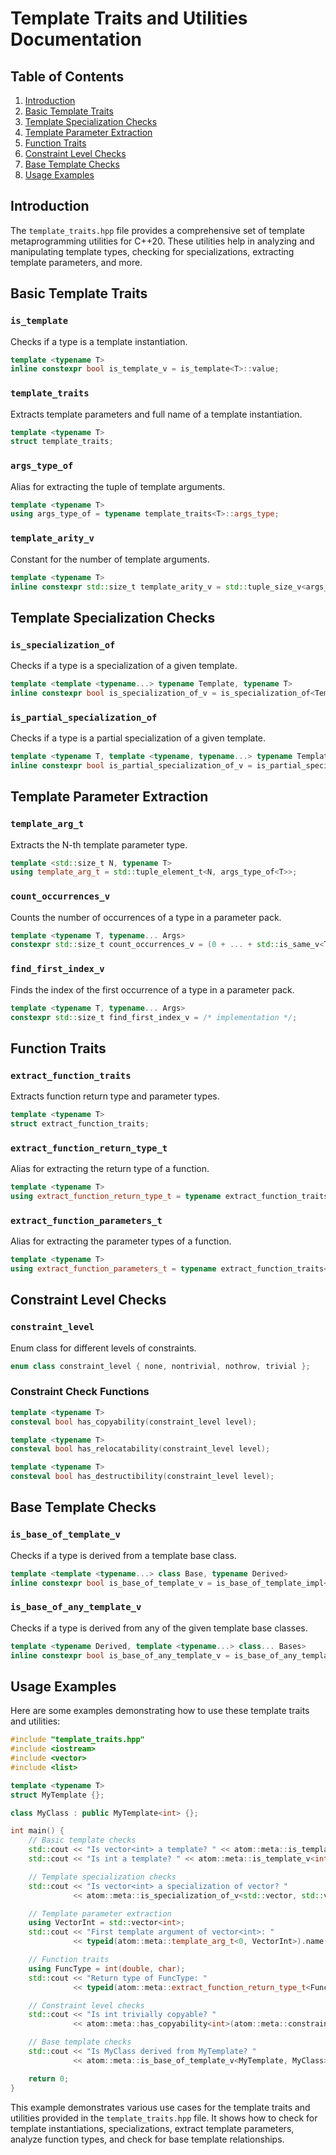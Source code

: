 # Template Traits and Utilities Documentation

## Table of Contents

1. [Introduction](#introduction)
2. [Basic Template Traits](#basic-template-traits)
3. [Template Specialization Checks](#template-specialization-checks)
4. [Template Parameter Extraction](#template-parameter-extraction)
5. [Function Traits](#function-traits)
6. [Constraint Level Checks](#constraint-level-checks)
7. [Base Template Checks](#base-template-checks)
8. [Usage Examples](#usage-examples)

## Introduction

The `template_traits.hpp` file provides a comprehensive set of template metaprogramming utilities for C++20. These utilities help in analyzing and manipulating template types, checking for specializations, extracting template parameters, and more.

## Basic Template Traits

### `is_template`

Checks if a type is a template instantiation.

```cpp
template <typename T>
inline constexpr bool is_template_v = is_template<T>::value;
```

### `template_traits`

Extracts template parameters and full name of a template instantiation.

```cpp
template <typename T>
struct template_traits;
```

### `args_type_of`

Alias for extracting the tuple of template arguments.

```cpp
template <typename T>
using args_type_of = typename template_traits<T>::args_type;
```

### `template_arity_v`

Constant for the number of template arguments.

```cpp
template <typename T>
inline constexpr std::size_t template_arity_v = std::tuple_size_v<args_type_of<T>>;
```

## Template Specialization Checks

### `is_specialization_of`

Checks if a type is a specialization of a given template.

```cpp
template <template <typename...> typename Template, typename T>
inline constexpr bool is_specialization_of_v = is_specialization_of<Template, T>::value;
```

### `is_partial_specialization_of`

Checks if a type is a partial specialization of a given template.

```cpp
template <typename T, template <typename, typename...> typename Template>
inline constexpr bool is_partial_specialization_of_v = is_partial_specialization_of<T, Template>::value;
```

## Template Parameter Extraction

### `template_arg_t`

Extracts the N-th template parameter type.

```cpp
template <std::size_t N, typename T>
using template_arg_t = std::tuple_element_t<N, args_type_of<T>>;
```

### `count_occurrences_v`

Counts the number of occurrences of a type in a parameter pack.

```cpp
template <typename T, typename... Args>
constexpr std::size_t count_occurrences_v = (0 + ... + std::is_same_v<T, Args>);
```

### `find_first_index_v`

Finds the index of the first occurrence of a type in a parameter pack.

```cpp
template <typename T, typename... Args>
constexpr std::size_t find_first_index_v = /* implementation */;
```

## Function Traits

### `extract_function_traits`

Extracts function return type and parameter types.

```cpp
template <typename T>
struct extract_function_traits;
```

### `extract_function_return_type_t`

Alias for extracting the return type of a function.

```cpp
template <typename T>
using extract_function_return_type_t = typename extract_function_traits<T>::return_type;
```

### `extract_function_parameters_t`

Alias for extracting the parameter types of a function.

```cpp
template <typename T>
using extract_function_parameters_t = typename extract_function_traits<T>::parameter_types;
```

## Constraint Level Checks

### `constraint_level`

Enum class for different levels of constraints.

```cpp
enum class constraint_level { none, nontrivial, nothrow, trivial };
```

### Constraint Check Functions

```cpp
template <typename T>
consteval bool has_copyability(constraint_level level);

template <typename T>
consteval bool has_relocatability(constraint_level level);

template <typename T>
consteval bool has_destructibility(constraint_level level);
```

## Base Template Checks

### `is_base_of_template_v`

Checks if a type is derived from a template base class.

```cpp
template <template <typename...> class Base, typename Derived>
inline constexpr bool is_base_of_template_v = is_base_of_template_impl<Base, Derived>::value;
```

### `is_base_of_any_template_v`

Checks if a type is derived from any of the given template base classes.

```cpp
template <typename Derived, template <typename...> class... Bases>
inline constexpr bool is_base_of_any_template_v = is_base_of_any_template<Derived, Bases...>::value;
```

## Usage Examples

Here are some examples demonstrating how to use these template traits and utilities:

```cpp
#include "template_traits.hpp"
#include <iostream>
#include <vector>
#include <list>

template <typename T>
struct MyTemplate {};

class MyClass : public MyTemplate<int> {};

int main() {
    // Basic template checks
    std::cout << "Is vector<int> a template? " << atom::meta::is_template_v<std::vector<int>> << std::endl;
    std::cout << "Is int a template? " << atom::meta::is_template_v<int> << std::endl;

    // Template specialization checks
    std::cout << "Is vector<int> a specialization of vector? "
              << atom::meta::is_specialization_of_v<std::vector, std::vector<int>> << std::endl;

    // Template parameter extraction
    using VectorInt = std::vector<int>;
    std::cout << "First template argument of vector<int>: "
              << typeid(atom::meta::template_arg_t<0, VectorInt>).name() << std::endl;

    // Function traits
    using FuncType = int(double, char);
    std::cout << "Return type of FuncType: "
              << typeid(atom::meta::extract_function_return_type_t<FuncType>).name() << std::endl;

    // Constraint level checks
    std::cout << "Is int trivially copyable? "
              << atom::meta::has_copyability<int>(atom::meta::constraint_level::trivial) << std::endl;

    // Base template checks
    std::cout << "Is MyClass derived from MyTemplate? "
              << atom::meta::is_base_of_template_v<MyTemplate, MyClass> << std::endl;

    return 0;
}
```

This example demonstrates various use cases for the template traits and utilities provided in the `template_traits.hpp` file. It shows how to check for template instantiations, specializations, extract template parameters, analyze function types, and check for base template relationships.
